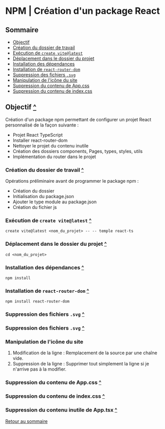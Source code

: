 # NPM | Création d'un package React

## Sommaire

- [Objectif]()
- [Création du dossier de travail]()
- [Exécution de `create vite@latest`]()
- [Déplacement dans le dossier du projet]()
- [Installation des dépendances]()
- [Installation de `react-router-dom`]()
- [Suppression des fichiers `.svg`]()
- [Manipulation de l'icône du site]()
- [Suppression du contenu de App.css]()
- [Suppression du contenu de index.css]()

## Objectif [^](#sommaire)

Création d'un package npm permettant de configurer un projet React personnalisé de la façon suivante :
- Projet React TypeScript
- Installer react-router-dom
- Nettoyer le projet du contenu inutile
- Création des dossiers components, Pages, types, styles, utils
- Implémentation du router dans le projet

### Création du dossier de travail [^](#sommaire)

Opérations préliminaire avant de programmer le package npm :
- Création du dossier
- Initialisation du package.json
- Ajouter le type module au package.json
- Création du fichier js

### Exécution de `create vite@latest` [^](#sommaire)

`create vite@latest <nom_du_projet> -- -- temple react-ts`

### Déplacement dans le dossier du projet [^](#sommaire)

`cd <nom_du_projet>`

### Installation des dépendances [^](#sommaire)

`npm install`

### Installation de `react-router-dom` [^](#sommaire)

`npm install react-router-dom`

### Suppression des fichiers `.svg` [^](#sommaire)

### Suppression des fichiers `.svg` [^](#sommaire)

### Manipulation de l'icône du site

1. Modification de la ligne :
Remplacement de la source par une chaîne vide.
2. Suppression de la ligne :
Supprimer tout simplement la ligne si je n'arrive pas à la modifier.

### Suppression du contenu de App.css [^](#sommaire)

### Suppression du contenu de index.css [^](#sommaire)

### Suppression du contenu inutile de App.tsx [^](#sommaire)

[Retour au sommaire](#sommaire)